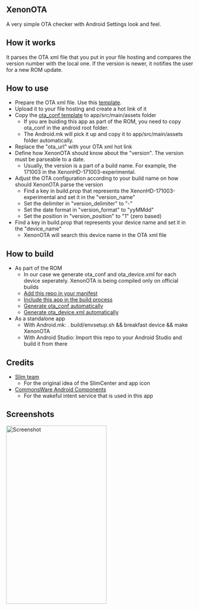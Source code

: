 XenonOTA
-------
A very simple OTA checker with Android Settings look and feel.

How it works
------------
It parses the OTA xml file that you put in your file hosting and compares the version number with the local one.
If the version is newer, it notifies the user for a new ROM update.

How to use
----------
* Prepare the OTA xml file. Use this [template](https://raw.githubusercontent.com/TeamHorizon/android_packages_apps_XenonOTA/o/examples/ota_device.xml).
* Upload it to your file hosting and create a hot link of it
* Copy the [ota_conf template](https://raw.githubusercontent.com/TeamHorizon/android_packages_apps_XenonOTA/o/examples/ota_conf) to app/src/main/assets folder
  * If you are buiding this app as part of the ROM, you need to copy ota_conf in the android root folder.
  * The Android.mk will pick it up and copy it to app/src/main/assets folder automatically.
* Replace the "ota_url" with your OTA xml hot link
* Define how XenonOTA should know about the "version". The version must be parseable to a date.
  * Usually, the version is a part of a build name. For example, the 171003 in the XenonHD-171003-experimental.
* Adjust the OTA configuration according to your build name on how should XenonOTA parse the version
  * Find a key in build.prop that represents the XenonHD-171003-experimental and set it in the "version_name"
  * Set the delimiter in "version_delimiter" to "-"
  * Set the date format in "version_format" to "yyMMdd"
  * Set the position in "version_position" to "1" (zero based)
* Find a key in build.prop that represents your device name and set it in the "device_name"
  * XenonOTA will search this device name in the OTA xml file

How to build
------------
* As part of the ROM
  * In our case we generate ota_conf and ota_device.xml for each device seperately. XenonOTA is being compiled only on official builds
  * [Add this repo in your manifest](https://github.com/TeamHorizon/platform_manifest/commit/19022375e09bf21df06d91f99adadedbf93a4c1e#diff-ed2d373425288c8aef4d5b5a9603e43aR8)
  * [Include this app in the build process](https://github.com/TeamHorizon/vendor_xenonhd/blob/o/config/ota.mk#L16-L18)
  * [Generate ota_conf automatically](https://raw.githubusercontent.com/TeamHorizon/vendor_xenonhd/o/config/ota.mk)
  * [Generate ota_device.xml automatically](https://raw.githubusercontent.com/TeamHorizon/vendor_xenonhd/19f5d60fa2945f375a961d829aefaaa314825886/build/tools/ota)
* As a standalone app
  * With Android.mk: . build/envsetup.sh && breakfast device && make XenonOTA
  * With Android Studio: Import this repo to your Android Studio and build it from there
  
Credits
-------
* [Slim team](http://slimroms.net/)
  * For the original idea of the SlimCenter and app icon
* [CommonsWare Android Components](https://github.com/commonsguy/cwac-wakeful)
  * For the wakeful intent service that is used in this app

Screenshots
-----------
<img alt="Screenshot"
   width="270" height="480" 
   src="https://raw.githubusercontent.com/TeamHorizon/android_packages_apps_XenonOTA/o/examples/screenshot.png" />
